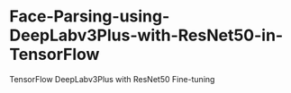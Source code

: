 # Face-Parsing-using-DeepLabv3Plus-with-ResNet50-in-TensorFlow
TensorFlow DeepLabv3Plus with ResNet50 Fine-tuning

